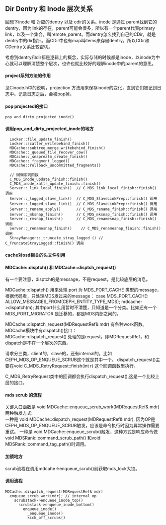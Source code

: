 ## Dir Dentry 和 Inode 层次关系

回想下inode 和 对应的dentry 以及 cdir的关系。inode 是通过 parent找到它的 dentry，因为link的存在，parent可能会很多，所以有一个parent代表primary link，以及一个集合，叫remote_parent。而dentry怎么找到自己的CDir，就是dentry中的dir指针。而CDir中也有map叫items来存储dentry。所以CDir和CDentry关系比较密切。

考虑到dentry和dir都是逻辑上的概念，实际存储的时候都是inode，以inode为中心就可以理解清楚整个层次，也许也就比较好的理解inode中的parent的意思。

#### project系列方法的作用

见Cinode.h中的说明，projection 方法用来保存inode的变化，直到它们被记到日志中。记录日志之后，会被pop掉。

#### pop projected的接口

    pop_and_dirty_projected_inode()
    
#### 调用pop_and_dirty_projected_inode的地方

      Locker::file_update_finish()
      Locker::scatter_writebehind_finish()
      MDCache::subtree_merge_writebehind_finish()
      MDCache::_queued_file_recover_cow()
      MDCache::_snaprealm_create_finish()
      MDCache::_fragment_logged()
      MDCache::rollback_uncommitted_fragments()

      // 回调系列函数
      C_MDS_inode_update_finish::finish()
      C_MDS_inode_xattr_update_finish::finish()
      Server::_link_local_finish()  // C_MDS_link_local_finish::finish() 调用
      Server::_logged_slave_link()  // C_MDS_SlaveLinkPrep::finish() 调用
      Server::_logged_slave_link()  // C_MDS_SlaveLinkPrep::finish() 调用
      Server::_rename_apply()       // C_MDS_rename_finish::finish() 调用
      Server::_mksnap_finish()      // C_MDS_mksnap_finish::finish() 调用
      Server::_rmsnap_finish()      // C_MDS_renamesnap_finish::finish() 调用
      Server::_renamesnap_finish()    // C_MDS_renamesnap_finish::finish() 调用
      StrayManager::_truncate_stray_logged () // C_TruncateStrayLogged::finish() 调用


#### cache对osd相关的头文件引用

#### MDCache::disptch() 和 MDCache::disptch_request()

有一个要注意，disptch的是message，不是request，是比较底层的消息。

MDCache::dispatch() 用来处理 port 为 MDS_PORT_CACHE 类型的message，根据代码看，只处理MDS发过来的message：
    case MDS_PORT_CACHE:
        ALLOW_MESSAGES_FROM(CEPH_ENTITY_TYPE_MDS);
        mdcache->dispatch(m);
其中port什么用暂时不清楚，只知道是一个分类。比如还有一个 MDS_PORT_MIGRATOR 是迁移的，都是MDS内部之间的。


MDCache::dispatch_request(MDRequestRef& mdr) 有各种work函数。MDCache模块中有dispatch()接口：  
MDCache::dispatch_request() 处理的是request，即MDRequestRef，和dispatch是不在一个层次的东西。

请求分三类，client的，slave的，还有internal的。比如 CEPH_MDS_OP_ENQUEUE_SCRUB这个就是其中一个。
dispatch_request()主要在void C_MDS_RetryRequest::finish(int r) 这个回调函数里执行。

C_MDS_RetryRequest类中的回调都会执行dispatch_request(),这是一个比较上层的接口。

#### mds scrub 的流程

关键入口函数是 void MDCache::enqueue_scrub_work(MDRequestRef& mdr) 两种触发方式:  
一种是 void MDCache::dispatch_request(MDRequestRef& mdr), 因为OP是CEPH_MDS_OP_ENQUEUE_SCRUB触发，应该是命令执行时因为异常操作需要重试。
一种是 void MDCache::enqueue_scrub()触发，这种方式是响应命令做void MDSRank::command_scrub_path() 和void MDSRank::command_tag_path()时调用。

#### 加锁地方

scrub流程在调用mdcahe->enqueue_scrub()前获取mds_lock大锁。

#### 调用流程
    
    MDCache::dispatch_request(MDRequestRef& mdr)      
      enqueue_scrub_work(mdr); // internal op
        scrubstack->enqueue_inode_top()
          scrubstack->enqueue_inode_bottom()
            enqueue_inode()
              _enqueue_inode()
              kick_off_scrubs()
